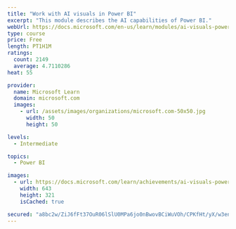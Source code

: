 ```yaml
---
title: "Work with AI visuals in Power BI"
excerpt: "This module describes the AI capabilities of Power BI."
webUrl: https://docs.microsoft.com/en-us/learn/modules/ai-visuals-power-bi/
type: course
price: Free
length: PT1H1M
ratings:
  count: 2149
  average: 4.7110286
heat: 55

provider:
  name: Microsoft Learn
  domain: microsoft.com
  images:
    - url: /assets/images/organizations/microsoft.com-50x50.jpg
      width: 50
      height: 50

levels:
  - Intermediate

topics:
  - Power BI

images:
  - url: https://docs.microsoft.com/learn/achievements/ai-visuals-power-bi-social.png
    width: 643
    height: 321
    isCached: true

secured: "a8bc2w/ZiJ6fFt37OuR06lSlU0MPa6jo0nBwovBCiWuVOh/CPKfHt/yX/w3enpRtezYr14RyZw+Hx3rvc3EKtI+l19u2TknGlk2kWMEBaWl0Mh583K59xIgVgfPdbWeSAS8P4vPV5JgghvGda/YyfziWEcBAju/ie8ShXw0MLIEkNfKHlJrFXT6yjg5L3YwDPuJVKqk0BSpqBuESPX8c0+BOrLPMUNSb5R7D7DkhtjOfd18da4JaWxfmKWellDr7K9IKGdCoh8ZwCl3oampLXrzWilZqV4GRZmLV6x+p1jbsvRBf/ENXToeY6qIvSdxHtlZ08WoFjxj4/2JBPn6ZR/NgYOiNEev3fBISZm5SmVIpouWBwyY0Zny10tE8IHwJf2/+1xG76IPQ/T1rWkRVLITTjL1HyB+EPTFl9BaW/hM=;bwldB4lAXdFAva/Su8uPYg=="
---
```


